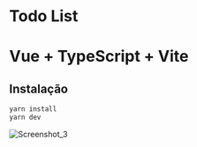 # Todo List

# Vue + TypeScript + Vite

## Instalação

```bash
yarn install
yarn dev

```
![Screenshot_3](https://github.com/user-attachments/assets/6feb5822-dfac-4e4c-ac91-e23ab9307545)
